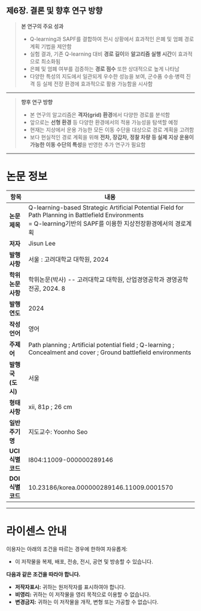 ## 제6장. 결론 및 향후 연구 방향

> **본 연구의 주요 성과**
>
> - Q-learning과 SAPF를 결합하여 전시 상황에서 효과적인 은폐 및 엄폐 경로 계획 기법을 제안함
> - 실험 결과, 기존 Q-learning 대비 **경로 길이**와 **알고리즘 실행 시간**이 효과적으로 최소화됨
> - 은폐 및 엄폐 여부를 검증하는 **경로 점수** 또한 상대적으로 높게 나타남
> - 다양한 특성의 지도에서 일관되게 우수한 성능을 보여, 군수품 수송·병력 진격 등 실제 전장 환경에 효과적으로 활용 가능함을 시사함

---

> **향후 연구 방향**
>
> - 본 연구의 알고리즘은 **격자(grid) 환경**에서 다양한 경로를 분석함
> - 앞으로는 **선형 환경** 등 다양한 환경에서의 적용 가능성을 탐색할 예정
> - 현재는 지상에서 운용 가능한 모든 이동 수단을 대상으로 경로 계획을 고려함
> - 보다 현실적인 경로 계획을 위해 **전차, 장갑차, 정찰 차량 등 실제 지상 운용이 가능한 이동 수단의 특성**을 반영한 추가 연구가 필요함

---

# 논문 정보

| 항목 | 내용 |
|---|---|
| **논문 제목** | Q-learning-based Strategic Artificial Potential Field for Path Planning in Battlefield Environments <br> = Q-learning기반의 SAPF를 이용한 지상전장환경에서의 경로계획 |
| **저자** | Jisun Lee |
| **발행사항** | 서울 : 고려대학교 대학원, 2024 |
| **학위논문사항** | 학위논문(박사) -- 고려대학교 대학원, 산업경영공학과 경영공학전공, 2024. 8 |
| **발행연도** | 2024 |
| **작성언어** | 영어 |
| **주제어** | Path planning ; Artificial potential field ; Q-learning ; Concealment and cover ; Ground battlefield environments |
| **발행국(도시)** | 서울 |
| **형태사항** | xii, 81p ; 26 cm |
| **일반주기명** | 지도교수: Yoonho Seo |
| **UCI식별코드** | I804:11009-000000289146 |
| **DOI식별코드** | 10.23186/korea.000000289146.11009.0001570 |

---

# 라이센스 안내

이용자는 아래의 조건을 따르는 경우에 한하여 자유롭게:
- 이 저작물을 복제, 배포, 전송, 전시, 공연 및 방송할 수 있습니다.

**다음과 같은 조건을 따라야 합니다.**
- **저작자표시:** 귀하는 원저작자를 표시하여야 합니다.
- **비영리:** 귀하는 이 저작물을 영리 목적으로 이용할 수 없습니다.
- **변경금지:** 귀하는 이 저작물을 개작, 변형 또는 가공할 수 없습니다.